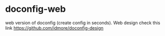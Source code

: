 # doconfig-web
web version of doconfig (create config in seconds). Web design check this link https://github.com/idmore/doconfig-design
